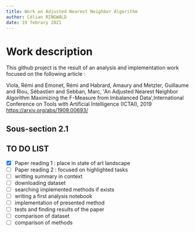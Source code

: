 ```yaml
---
title: Work on Adjusted Nearest Neighbor Algorithm
author: Célian RINGWALD
date: 19 febrary 2021
---
```


# Work description

This github project is the result of an analysis and implementation work focused on the following article :

Viola, Rémi and Emonet, Rémi and Habrard, Amaury and Metzler, Guillaume and Riou, Sébastien and Sebban, Marc,
'An Adjusted Nearest Neighbor Algorithm Maximizing the F-Measure from Imbalanced Data',International Conference on Tools with Artificial Intelligence (ICTAI), 2019
<https://arxiv.org/abs/1909.00693/>

## Sous-section 2.1

## TO DO LIST

- [x] Paper reading 1 : place in state of art landscape
- [ ] Paper reading 2 : focused on highlighted tasks
- [ ] writting summary in context
- [ ] downloading dataset
- [ ] searching implemented methods if exists
- [ ] writing a first analysis notebook
- [ ] implementation of presented method
- [ ] tests and finding results of the paper
- [ ] comparison of dataset 
- [ ] comparison of methods
